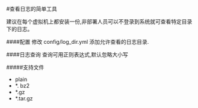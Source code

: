 #查看日志的简单工具

建议在每个虚拟机上都安装一份,非部署人员可以不登录到系统就可查看特定目录下的日志。


####配置
修改 config/log_dir.yml 添加允许查看的日志目录.

####日志查询
查询可用正则表达式,默认忽略大小写


#####支持文件
+ plain
+ *. bz2
+ *.gz
+ *.tar.gz
